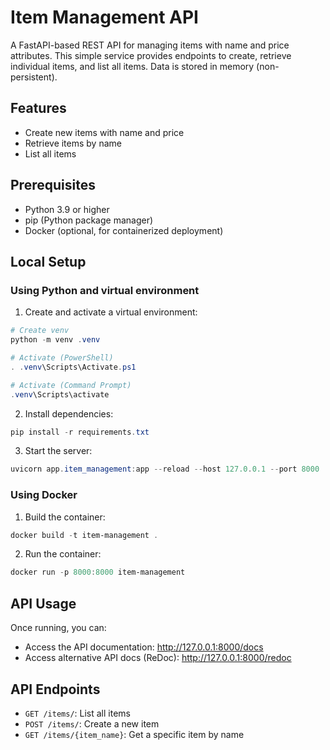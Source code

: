 # Item Management API

A FastAPI-based REST API for managing items with name and price attributes. This simple service provides endpoints to create, retrieve individual items, and list all items. Data is stored in memory (non-persistent).

## Features
- Create new items with name and price
- Retrieve items by name
- List all items


## Prerequisites
- Python 3.9 or higher
- pip (Python package manager)
- Docker (optional, for containerized deployment)

## Local Setup

### Using Python and virtual environment

1. Create and activate a virtual environment:
```powershell
# Create venv
python -m venv .venv

# Activate (PowerShell)
. .venv\Scripts\Activate.ps1

# Activate (Command Prompt)
.venv\Scripts\activate
```

2. Install dependencies:
```powershell
pip install -r requirements.txt
```

3. Start the server:
```powershell
uvicorn app.item_management:app --reload --host 127.0.0.1 --port 8000
```

### Using Docker

1. Build the container:
```powershell
docker build -t item-management .
```

2. Run the container:
```powershell
docker run -p 8000:8000 item-management
```

## API Usage

Once running, you can:

- Access the API documentation: http://127.0.0.1:8000/docs
- Access alternative API docs (ReDoc): http://127.0.0.1:8000/redoc


## API Endpoints

- `GET /items/`: List all items
- `POST /items/`: Create a new item
- `GET /items/{item_name}`: Get a specific item by name
